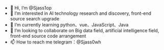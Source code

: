 - 👋 Hi, I’m @Sjass1op
- 👀 I’m interested in AI technology research and discovery, front-end source search upgrade
- 🌱 I’m currently learning python、vue、JavaScript、Java
- 💞️ I’m looking to collaborate on Big data field, artificial intelligence field, front-end source code arrangement
- 📫 How to reach me    telegram：@Sjass0wh 

<!---
Sjass1op/Sjass1op is a ✨ special ✨ repository because its `README.md` (this file) appears on your GitHub profile.
You can click the Preview link to take a look at your changes.
--->
